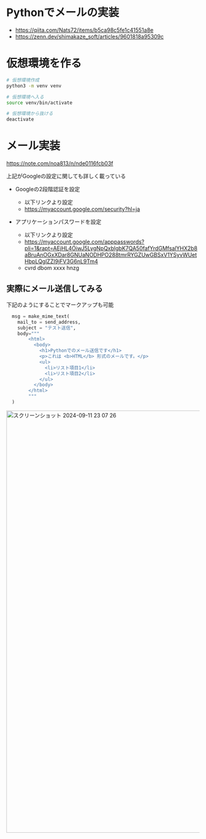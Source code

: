 # Pythonでメールの実装

- https://qiita.com/Nats72/items/b5ca98c5fe1c41551a8e
- https://zenn.dev/shimakaze_soft/articles/9601818a95309c

# 仮想環境を作る

```bash
# 仮想環境作成
python3 -m venv venv

# 仮想環境へ入る
source venv/bin/activate

# 仮想環境から抜ける
deactivate
```

# メール実装

https://note.com/noa813/n/nde0116fcb03f

上記がGoogleの設定に関しても詳しく載っている

- Googleの2段階認証を設定
  - 以下リンクより設定
  - https://myaccount.google.com/security?hl=ja

- アプリケーションパスワードを設定
  - 以下リンクより設定
  - https://myaccount.google.com/apppasswords?pli=1&rapt=AEjHL4OiwJ5LygNpQxblgbK7QA50fafYrdGMfsalYHX2b8aBruAnOGxXDar8GNUaNODHPO288tmrRYGZUwGBSxV1YSyvWUetHbpLQglZZI9jFV3G6nL9Tm4
  - cvrd dbom xxxx hnzg
 
## 実際にメール送信してみる
下記のようにすることでマークアップも可能

```python
  msg = make_mime_text(
    mail_to = send_address,
    subject = "テスト送信",
    body="""
        <html>
          <body>
            <h1>Pythonでのメール送信です</h1>
            <p>これは <b>HTML</b> 形式のメールです。</p>
            <ul>
              <li>リスト項目1</li>
              <li>リスト項目2</li>
            </ul>
          </body>
        </html>
        """
  )
```

<img width="1099" alt="スクリーンショット 2024-09-11 23 07 26" src="https://github.com/user-attachments/assets/57d503c8-fafc-49e3-aab5-b52291dd1e2d">


